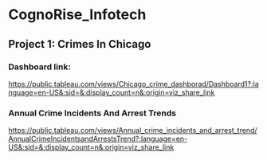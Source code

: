 # CognoRise_Infotech

## Project 1: Crimes In Chicago

### Dashboard link: 
https://public.tableau.com/views/Chicago_crime_dashborad/Dashboard1?:language=en-US&:sid=&:display_count=n&:origin=viz_share_link

### Annual Crime Incidents And Arrest Trends
https://public.tableau.com/views/Annual_crime_incidents_and_arrest_trend/AnnualCrimeIncidentsandArrestsTrend?:language=en-US&:sid=&:display_count=n&:origin=viz_share_link